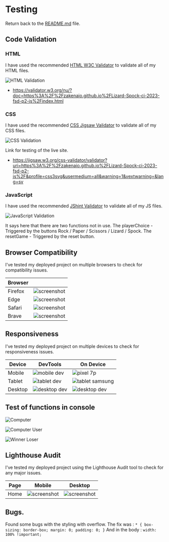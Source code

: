 # Testing

Return back to the [README.md](README.md) file.

## Code Validation

### HTML

I have used the recommended [HTML W3C Validator](https://validator.w3.org) to validate all of my HTML files.

![HTML Validation](documentation/test-w3html.png)

- https://validator.w3.org/nu/?doc=https%3A%2F%2Fzakenaio.github.io%2FLizard-Spock-ci-2023-fsd-p2-js%2Findex.html


### CSS

I have used the recommended [CSS Jigsaw Validator](https://jigsaw.w3.org/css-validator) to validate all of my CSS files.

![CSS Validation](documentation/test-w3css.png)


Link for testing of the live site.
- https://jigsaw.w3.org/css-validator/validator?uri=https%3A%2F%2Fzakenaio.github.io%2FLizard-Spock-ci-2023-fsd-p2-js%2F&profile=css3svg&usermedium=all&warning=1&vextwarning=&lang=sv  


### JavaScript

I have used the recommended [JShint Validator](https://jshint.com) to validate all of my JS files.

![JavaScript Validation](documentation/test-javascript.png)

It says here that there are two functions not in use. 
The playerChoice - Triggered by the buttons Rock / Paper / Scissors / Lizard / Spock.
The resetGame - Triggered by the reset button.


## Browser Compatibility

I've tested my deployed project on multiple browsers to check for compatibility issues.

| Browser |  |
| --- | --- |
| Firefox | ![screenshot](documentation/test-browser-firefox.png) | 
| Edge | ![screenshot](documentation/test-broswer-edge.png) | 
| Safari | ![screenshot](documentation/test-browser-safari.png) | 
| Brave | ![screenshot](documentation/test-browser-brave.png) | 


## Responsiveness

I've tested my deployed project on multiple devices to check for responsiveness issues.

| Device | DevTools | On Device |
| --- | --- | --- |
| Mobile  | ![mobile dev](documentation/test-respons-mobile.jpg) | ![pixel 7p](documentation/test-respons-mobile-p7.png) |
| Tablet  | ![tablet dev](documentation/test-respons-tablet.jpg) | ![tablet samsung](documentation/test-respons-tablet-samsung.jpg) |
| Desktop | ![desktop dev](documentation/test-respons-desktop.png) | ![desktop dev](documentation/test-respons-desktop-full.png) |  


## Test of functions in console

![Computer](documentation/test-computer-choice.png)

![Computer User](documentation/test-user-computer-choice.png)

![Winner Loser](documentation/test-console1.png)

## Lighthouse Audit

I've tested my deployed project using the Lighthouse Audit tool to check for any major issues.

| Page | Mobile | Desktop |
| --- | --- | --- |
| Home | ![screenshot](documentation/test-lighthouse-mobile.png) | ![screenshot](documentation/test-lighthouse-dektop.png) |


## Bugs.

Found some bugs with the styling with overflow. 
The fix was :
`
    * {
        box-sizing: border-box;
        margin: 0;
        padding: 0;
    }
`
And in the body :
`
     width: 100% !important;
`